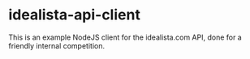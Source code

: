 # idealista-api-client
This is an example NodeJS client for the idealista.com API, done for a friendly internal competition.
